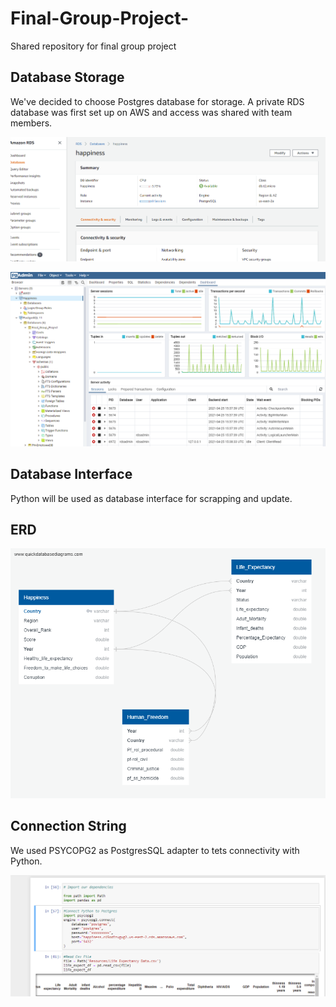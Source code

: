 # Final-Group-Project-
Shared repository for final group project

## Database Storage 

We've decided to choose Postgres database for storage. A private RDS database was first set up on AWS and access was shared with team members. 

![AWS](https://github.com/GloriaY007/Final-Group-Project-/blob/Assitan_C/ScreenShots/AWS.PNG?raw=true)

![Postgres](https://github.com/GloriaY007/Final-Group-Project-/blob/Assitan_C/ScreenShots/Postgres.PNG?raw=true)

## Database Interface
Python will be used as database interface for scrapping and update.

## ERD

![ERD](https://github.com/GloriaY007/Final-Group-Project-/blob/Assitan_C/ScreenShots/ERD.png?raw=true)

## Connection String

We used PSYCOPG2  as PostgresSQL adapter to tets connectivity with Python. 

![Connection_string](https://github.com/GloriaY007/Final-Group-Project-/blob/Assitan_C/ScreenShots/Connection_string.PNG?raw=true)





